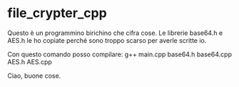 # file_crypter_cpp

Questo è un programmino birichino che cifra cose.
Le librerie base64.h e AES.h le ho copiate perché sono troppo scarso per averle scritte io.

Con questo comando posso compilare:
g++ main.cpp base64.h base64.cpp AES.h AES.cpp

Ciao, buone cose.

